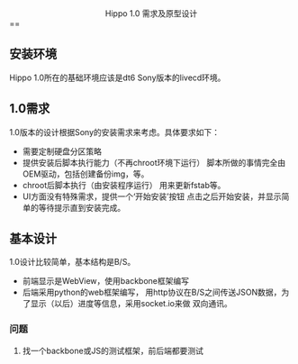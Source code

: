 <center>Hippo 1.0 需求及原型设计</center>
==

安装环境
--------
Hippo 1.0所在的基础环境应该是dt6 Sony版本的livecd环境。

1.0需求
-------
1.0版本的设计根据Sony的安装需求来考虑。具体要求如下：

* 需要定制硬盘分区策略
* 提供安装后脚本执行能力（不再chroot环境下运行）
  脚本所做的事情完全由OEM驱动，包括创建备份img，等。
* chroot后脚本执行（由安装程序运行）
  用来更新fstab等。
* UI方面没有特殊需求，提供一个‘开始安装’按钮
  点击之后开始安装，并显示简单的等待提示直到安装完成。

基本设计
--------
1.0设计比较简单，基本结构是B/S。

+ 前端显示是WebView，使用backbone框架编写
+ 后端采用python的web框架编写，
用http协议在B/S之间传送JSON数据，为了显示（以后）进度等信息，采用socket.io来做
双向通讯。

### 问题
1. 找一个backbone或JS的测试框架，前后端都要测试